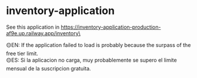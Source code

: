 # inventory-application
See this application in https://inventory-application-production-af9e.up.railway.app/inventory\

🟡EN: If the application failed to load is probably because the surpass of the free tier limit.\
🟡ES: Si la aplicacion no carga, muy probablemente se supero el limite mensual de la suscripcion gratuita. 

